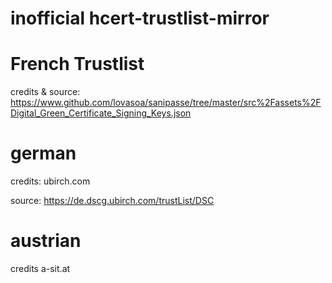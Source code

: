 # inofficial hcert-trustlist-mirror


# French Trustlist

credits & source:
https://www.github.com/lovasoa/sanipasse/tree/master/src%2Fassets%2FDigital_Green_Certificate_Signing_Keys.json


# german
credits: 
ubirch.com

source: 
https://de.dscg.ubirch.com/trustList/DSC

# austrian

credits
a-sit.at
